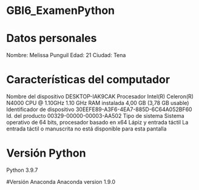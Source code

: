 # GBI6_ExamenPython

# Datos personales
Nombre: Melissa Punguil 
Edad: 21
Ciudad: Tena 

# Características del computador
Nombre del dispositivo	DESKTOP-IAK9CAK
Procesador	Intel(R) Celeron(R) N4000 CPU @ 1.10GHz   1.10 GHz
RAM instalada	4,00 GB (3,78 GB usable)
Identificador de dispositivo	30EEFE89-A3F6-4EA7-885D-6C64A052BF60
Id. del producto	00329-00000-00003-AA502
Tipo de sistema	Sistema operativo de 64 bits, procesador basado en x64
Lápiz y entrada táctil	La entrada táctil o manuscrita no está disponible para esta pantalla

# Versión Python
Python 3.9.7

#Versión Anaconda 
Anaconda version 1.9.0


